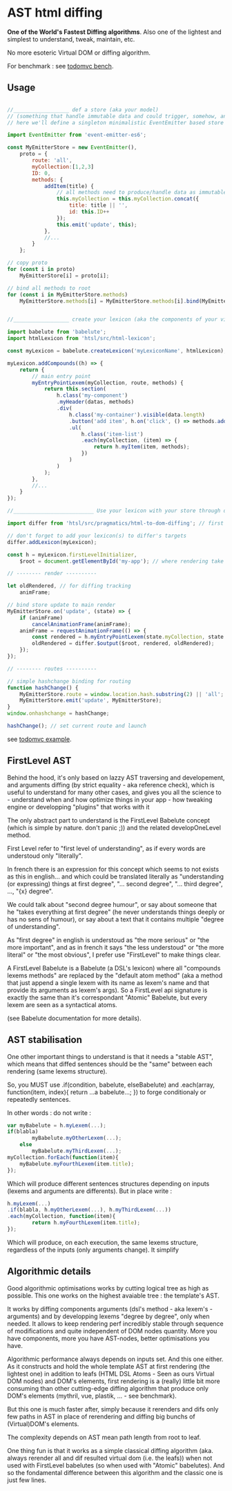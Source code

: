 # AST html diffing

__One of the World's Fastest Diffing algorithms__. Also one of the lightest and simplest to understand, tweak, maintain, etc.

No more esoteric Virtual DOM or diffing algorithm. 

For benchmark : see [todomvc bench](https://github.com/nomocas/babelute-todomvc-bench).

## Usage

```javascript

//__________________ def a store (aka your model)
// (something that handle immutable data and could trigger, somehow, an event when data are updated (use Redux and Immutables by example))
// here we'll define a singleton minimalistic EventEmitter based store

import EventEmitter from 'event-emitter-es6';

const MyEmitterStore = new EventEmitter(),
	proto = {
		route: 'all',
		myCollection:[1,2,3]
		ID: 0,
		methods: {
			addItem(title) {
				// all methods need to produce/handle data as immutable
				this.myCollection = this.myCollection.concat({
					title: title || '',
					id: this.ID++
				});
				this.emit('update', this);
			},
			//...
		}
	};

// copy proto
for (const i in proto)
	MyEmitterStore[i] = proto[i];

// bind all methods to root
for (const i in MyEmitterStore.methods)
	MyEmitterStore.methods[i] = MyEmitterStore.methods[i].bind(MyEmitterStore);


//__________________ create your lexicon (aka the components of your view(s))

import babelute from 'babelute';
import htmlLexicon from 'htsl/src/html-lexicon';

const myLexicon = babelute.createLexicon('myLexiconName', htmlLexicon);

myLexicon.addCompounds((h) => {
	return {
		// main entry point
		myEntryPointLexem(myCollection, route, methods) {
			return this.section(
				h.class('my-component')
				.myHeader(datas, methods)
				.div(
					h.class('my-container').visible(data.length)
					.button('add item', h.on('click', () => methods.addItem('myTitle') ))
					.ul(
						h.class('item-list')
						.each(myCollection, (item) => {
							return h.myItem(item, methods);
						})
					)
				)
			);
		},
		//...
	}
});

//__________________________ Use your lexicon with your store through diffing

import differ from 'htsl/src/pragmatics/html-to-dom-diffing'; // first degree diffing (only for DOM)

// don't forget to add your lexicon(s) to differ's targets
differ.addLexicon(myLexicon);	

const h = myLexicon.firstLevelInitializer,
	$root = document.getElementById('my-app'); // where rendering take place

// -------- render ----------

let oldRendered, // for diffing tracking
	animFrame;

// bind store update to main render
MyEmitterStore.on('update', (state) => {
	if (animFrame)
		cancelAnimationFrame(animFrame);
	animFrame = requestAnimationFrame(() => {
		const rendered = h.myEntryPointLexem(state.myCollection, state.route, state.methods); // rerender on store update
		oldRendered = differ.$output($root, rendered, oldRendered);
	});
});

// -------- routes ----------

// simple hashchange binding for routing
function hashChange() {
	MyEmitterStore.route = window.location.hash.substring(2) || 'all';
	MyEmitterStore.emit('update', MyEmitterStore);
}
window.onhashchange = hashChange;

hashChange(); // set current route and launch

```

see [todomvc example](https://github.com/nomocas/htsl-todomvc).

## FirstLevel AST

Behind the hood, it's only based on lazzy AST traversing and developement, and arguments diffing (by strict equality - aka reference check), which is useful to understand for many other cases, and gives you all the science to 
	- understand when and how optimize things in your app
	- how tweaking engine or developping "plugins" that works with it

The only abstract part to understand is the FirstLevel Babelute concept (which is simple by nature. don't panic ;))
and the related developOneLevel method.

First Level refer to "first level of understanding", as if every words are understoud only "literally".

In french there is an expression for this concept which seems to not exists as this in english... and which could be translated literally as "understanding (or expressing) things at first degree", "... second degree", "... third degree", ..., "{x} degree".

We could talk about "second degree humour", 
or say about someone that he "takes everything at first degree" (he never understands things deeply or has no sens of humour), 
or say about a text that it contains multiple "degree of understanding".

As "first degree" in english is understoud as "the more serious" or "the more important", and as in french it says "the less understoud" or "the more literal" or "the most obvious", I prefer use "FirstLevel" to make things clear.

A FirstLevel Babelute is a Babelute (a DSL's lexicon) where all "compounds lexems methods" are replaced by the "default atom method" 
(aka a method that just append a single lexem with its name as lexem's name and that provide its arguments as lexem's args).
So a FirstLevel api signature is exactly the same than it's correspondant "Atomic" Babelute, but every lexem are seen as a syntactical atoms.

(see Babelute documentation for more details).

## AST stabilisation

One other important things to understand is that it needs a "stable AST", which means that diffed sentences should be the "same" between each rendering (same lexems structure).

So, you MUST use .if(condition, babelute, elseBabelute) and .each(array, function(item, index){ return ...a babelute...; }) 
to forge conditionaly or repeatedly sentences.

In other words : do not write :
```javascript
var myBabelute = h.myLexem(...);
if(blabla)
		myBabelute.myOtherLexem(...);
	else
		myBabelute.myThirdLexem(...);
myCollection.forEach(function(item){
	myBabelute.myFourthLexem(item.title);
});
```
Which will produce different sentences structures depending on inputs (lexems and arguments are differents).
But in place write :
```javascript
h.myLexem(...)
.if(blabla, h.myOtherLexem(...), h.myThirdLexem(...))
.each(myCollection, function(item){
		return h.myFourthLexem(item.title);
});
```
Which will produce, on each execution, the same lexems structure, regardless of the inputs (only arguments change). It simplify

## Algorithmic details

Good algorithmic optimisations works by cutting logical tree as high as possible. This one works on the highest avaiable tree : the template's AST.

It works by diffing components arguments (dsl's method - aka lexem's - arguments) and by developping lexems "degree by degree", only when needed.
It allows to keep rendering perf incredibly stable through sequence of modifications and quite independent of DOM nodes quantity.
More you have components, more you have AST-nodes, better optimisations you have.

Algorithmic performance always depends on inputs set. And this one either. As it constructs and hold the whole template AST at first rendering (the lightest one) 
in addition to leafs (HTML DSL Atoms - Seen as ours Virtual DOM nodes) and DOM's elements, 
first rendering is a (really) little bit more consuming than other cutting-edge diffing algorithm 
that produce only DOM's elements (mythril, vue, plastik, ... -  see benchmark).

But this one is much faster after, simply because it rerenders and difs only few paths in AST in place of rerendering and diffing big bunchs of (Virtual)DOM's elements.

The complexity depends on AST mean path length from root to leaf.

One thing fun is that it works as a simple classical diffing algorithm (aka. always rerender all and dif resulted virtual dom (i.e. the leafs)) 
when not used with FirstLevel babelutes (so when used with "Atomic" babelutes). 
And so the fondamental difference between this algorithm and the classic one is just few lines.

